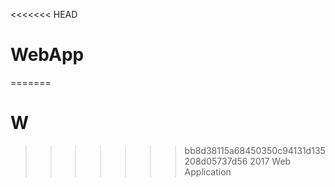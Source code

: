 <<<<<<< HEAD
# WebApp
=======
# W
>>>>>>> bb8d38115a68450350c94131d135208d05737d56
2017 Web Application
